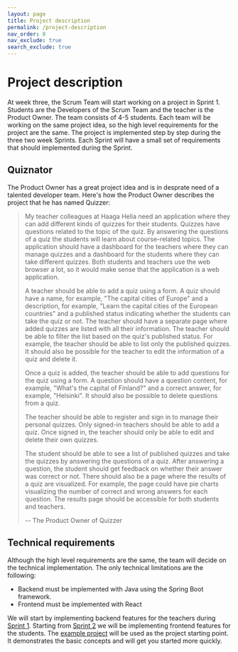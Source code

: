 ```yaml
---
layout: page
title: Project description
permalink: /project-description
nav_order: 8
nav_exclude: true
search_exclude: true
---
```


# Project description

At week three, the Scrum Team will start working on a project in Sprint 1. Students are the Developers of the Scrum Team and the teacher is the Product Owner. The team consists of 4-5 students. Each team will be working on the same project idea, so the high level requirements for the project are the same. The project is implemented step by step during the three two week Sprints. Each Sprint will have a small set of requirements that should implemented during the Sprint.

## Quiznator

The Product Owner has a great project idea and is in desprate need of a talented developer team. Here's how the Product Owner describes the project that he has named Quizzer:

> My teacher colleagues at Haaga Helia need an application where they can add different kinds of quizzes for their students. Quizzes have questions related to the topic of the quiz. By answering the questions of a quiz the students will learn about course-related topics. The application should have a dashboard for the teachers where they can manage quizzes and a dashboard for the students where they can take different quizzes. Both students and teachers use the web browser a lot, so it would make sense that the application is a web application.
>
> A teacher should be able to add a quiz using a form. A quiz should have a name, for example, "The capital cities of Europe" and a description, for example, "Learn the capital cities of the European countries" and a published status indicating whether the students can take the quiz or not. The teacher should have a separate page where added quizzes are listed with all their information. The teacher should be able to filter the list based on the quiz's published status. For example, the teacher should be able to list only the published quizzes. It should also be possible for the teacher to edit the information of a quiz and delete it.
>
> Once a quiz is added, the teacher should be able to add questions for the quiz using a form. A question should have a question content, for example, "What's the capital of Finland?" and a correct answer, for example, "Helsinki". It should also be possible to delete questions from a quiz.
>
> The teacher should be able to register and sign in to manage their personal quizzes. Only signed-in teachers should be able to add a quiz. Once signed in, the teacher should only be able to edit and delete their own quizzes.
>
> The student should be able to see a list of published quizzes and take the quizzes by answering the questions of a quiz. After answering a question, the student should get feedback on whether their answer was correct or not. There should also be a page where the results of a quiz are visualized. For example, the page could have pie charts visualizing the number of correct and wrong answers for each question. The results page should be accessible for both students and teachers.
>
> -- The Product Owner of Quizzer

## Technical requirements

Although the high level requirements are the same, the team will decide on the technical implementation. The only technical limitations are the following:

- Backend must be implemented with Java using the Spring Boot framework.
- Frontend must be implemented with React

We will start by implementing backend features for the teachers during [Sprint 1](/sprint-1). Starting from [Sprint 2](/sprint-2) we will be implementing frontend features for the students. The [example project]({{site.example_project_link}}) will be used as the project starting point. It demonstrates the basic concepts and will get you started more quickly.

